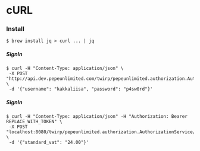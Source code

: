 # cURL

### Install
```$ brew install jq > curl ... | jq```

##### SignIn
```
$ curl -H "Content-Type: application/json" \
 -X POST "http://api.dev.pepeunlimited.com/twirp/pepeunlimited.authorization.AuthorizationService/SignIn" \
 -d '{"username": "kakkaliisa", "password": "p4sw0rd"}'
```
##### SignIn
```
$ curl -H "Content-Type: application/json" -H "Authorization: Bearer REPLACE_WITH_TOKEN" \
 -X POST "localhost:8080/twirp/pepeunlimited.authorization.AuthorizationService/SignIn" \
 -d '{"standard_vat": "24.00"}'
```